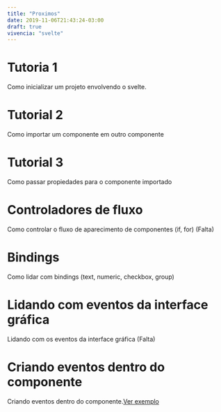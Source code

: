 ```yaml
---
title: "Proximos"
date: 2019-11-06T21:43:24-03:00
draft: true
vivencia: "svelte"
---
```

# Tutoria 1
Como inicializar um projeto envolvendo o svelte.

# Tutorial 2

Como importar um componente em outro componente

# Tutorial 3

Como passar propiedades para o componente importado 

# Controladores de fluxo

Como controlar o fluxo de aparecimento de componentes (if, for) (Falta)

# Bindings

Como lidar com bindings (text, numeric, checkbox, group)

# Lidando com eventos da interface gráfica

Lidando com os eventos da interface gráfica (Falta)

# Criando eventos dentro do componente
Criando eventos dentro do componente.[Ver exemplo](https://svelte.dev/examples#component-events)


